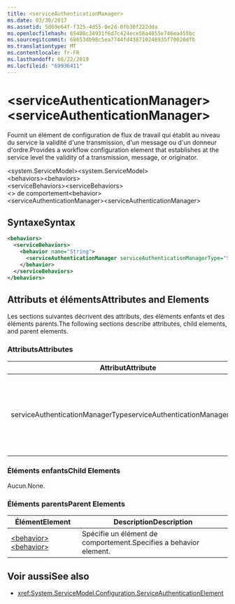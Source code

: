 ```yaml
---
title: <serviceAuthenticationManager>
ms.date: 03/30/2017
ms.assetid: 5d69e64f-f325-4d55-8e2d-0fb30f222dda
ms.openlocfilehash: 65488c34931f6d7c424ece58a4855e746ea455bc
ms.sourcegitcommit: 68653db98c5ea7744fd438710248935f70020dfb
ms.translationtype: MT
ms.contentlocale: fr-FR
ms.lasthandoff: 08/22/2019
ms.locfileid: "69936411"
---
```

# <a name="serviceauthenticationmanager"></a><span data-ttu-id="54bd9-101">\<serviceAuthenticationManager></span><span class="sxs-lookup"><span data-stu-id="54bd9-101">\<serviceAuthenticationManager></span></span>
<span data-ttu-id="54bd9-102">Fournit un élément de configuration de flux de travail qui établit au niveau du service la validité d'une transmission, d'un message ou d'un donneur d'ordre.</span><span class="sxs-lookup"><span data-stu-id="54bd9-102">Provides a workflow configuration element that establishes at the service level the validity of a transmission, message, or originator.</span></span>  
  
<span data-ttu-id="54bd9-103">\<system.ServiceModel></span><span class="sxs-lookup"><span data-stu-id="54bd9-103">\<system.ServiceModel></span></span>  
<span data-ttu-id="54bd9-104">\<behaviors></span><span class="sxs-lookup"><span data-stu-id="54bd9-104">\<behaviors></span></span>  
<span data-ttu-id="54bd9-105">\<serviceBehaviors></span><span class="sxs-lookup"><span data-stu-id="54bd9-105">\<serviceBehaviors></span></span>  
<span data-ttu-id="54bd9-106">\<> de comportement</span><span class="sxs-lookup"><span data-stu-id="54bd9-106">\<behavior></span></span>  
<span data-ttu-id="54bd9-107">\<serviceAuthenticationManager></span><span class="sxs-lookup"><span data-stu-id="54bd9-107">\<serviceAuthenticationManager></span></span>  
  
## <a name="syntax"></a><span data-ttu-id="54bd9-108">Syntaxe</span><span class="sxs-lookup"><span data-stu-id="54bd9-108">Syntax</span></span>  
  
```xml  
<behaviors>
  <serviceBehaviors>
    <behavior name="String">
      <serviceAuthenticationManager serviceAuthenticationManagerType="String" />
    </behavior>
  </serviceBehaviors>
</behaviors>
```  
  
## <a name="attributes-and-elements"></a><span data-ttu-id="54bd9-109">Attributs et éléments</span><span class="sxs-lookup"><span data-stu-id="54bd9-109">Attributes and Elements</span></span>  
 <span data-ttu-id="54bd9-110">Les sections suivantes décrivent des attributs, des éléments enfants et des éléments parents.</span><span class="sxs-lookup"><span data-stu-id="54bd9-110">The following sections describe attributes, child elements, and parent elements.</span></span>  
  
### <a name="attributes"></a><span data-ttu-id="54bd9-111">Attributs</span><span class="sxs-lookup"><span data-stu-id="54bd9-111">Attributes</span></span>  
  
|<span data-ttu-id="54bd9-112">Attribut</span><span class="sxs-lookup"><span data-stu-id="54bd9-112">Attribute</span></span>|<span data-ttu-id="54bd9-113">Description</span><span class="sxs-lookup"><span data-stu-id="54bd9-113">Description</span></span>|  
|---------------|-----------------|  
|<span data-ttu-id="54bd9-114">serviceAuthenticationManagerType</span><span class="sxs-lookup"><span data-stu-id="54bd9-114">serviceAuthenticationManagerType</span></span>|<span data-ttu-id="54bd9-115">Chaîne qui spécifie le type de la stratégie d'authentification pour le comportement actuel.</span><span class="sxs-lookup"><span data-stu-id="54bd9-115">A string that specifies the type of the authentication policy for the current behavior.</span></span>|  
  
### <a name="child-elements"></a><span data-ttu-id="54bd9-116">Éléments enfants</span><span class="sxs-lookup"><span data-stu-id="54bd9-116">Child Elements</span></span>  
 <span data-ttu-id="54bd9-117">Aucun.</span><span class="sxs-lookup"><span data-stu-id="54bd9-117">None.</span></span>  
  
### <a name="parent-elements"></a><span data-ttu-id="54bd9-118">Éléments parents</span><span class="sxs-lookup"><span data-stu-id="54bd9-118">Parent Elements</span></span>  
  
|<span data-ttu-id="54bd9-119">Élément</span><span class="sxs-lookup"><span data-stu-id="54bd9-119">Element</span></span>|<span data-ttu-id="54bd9-120">Description</span><span class="sxs-lookup"><span data-stu-id="54bd9-120">Description</span></span>|  
|-------------|-----------------|  
|[<span data-ttu-id="54bd9-121">\<behavior></span><span class="sxs-lookup"><span data-stu-id="54bd9-121">\<behavior></span></span>](behavior-of-endpointbehaviors.md)|<span data-ttu-id="54bd9-122">Spécifie un élément de comportement.</span><span class="sxs-lookup"><span data-stu-id="54bd9-122">Specifies a behavior element.</span></span>|  
  
## <a name="see-also"></a><span data-ttu-id="54bd9-123">Voir aussi</span><span class="sxs-lookup"><span data-stu-id="54bd9-123">See also</span></span>

- <xref:System.ServiceModel.Configuration.ServiceAuthenticationElement>
